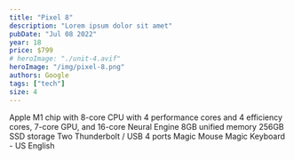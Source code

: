 ```yaml
---
title: "Pixel 8"
description: "Lorem ipsum dolor sit amet"
pubDate: "Jul 08 2022"
year: 18
price: $799
# heroImage: "./unit-4.avif"
heroImage: "/img/pixel-8.png"
authors: Google
tags: ["tech"]
size: 4
---
```


Apple M1 chip with 8-core CPU with 4 performance cores and 4 efficiency cores, 7-core GPU, and 16-core Neural Engine
8GB unified memory
256GB SSD storage
Two Thunderbolt / USB 4 ports
Magic Mouse
Magic Keyboard - US English
